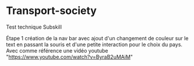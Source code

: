 # Transport-society

Test technique Subskill

Étape 1 création de la nav bar avec ajout d'un changement de couleur sur le text en passant la souris et d'une petite interaction pour le choix du pays. Avec comme référence une vidéo youtube "https://www.youtube.com/watch?v=ByraB2uMAiM"
